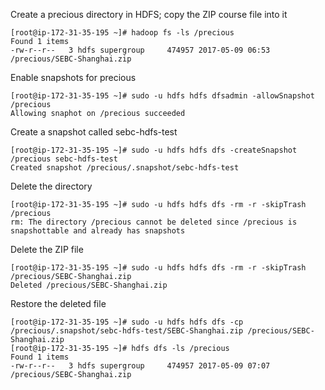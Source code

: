 
Create a precious directory in HDFS; copy the ZIP course file into it
```
[root@ip-172-31-35-195 ~]# hadoop fs -ls /precious
Found 1 items
-rw-r--r--   3 hdfs supergroup     474957 2017-05-09 06:53 /precious/SEBC-Shanghai.zip
```

Enable snapshots for precious
```
[root@ip-172-31-35-195 ~]# sudo -u hdfs hdfs dfsadmin -allowSnapshot /precious
Allowing snaphot on /precious succeeded
```

Create a snapshot called sebc-hdfs-test
```
[root@ip-172-31-35-195 ~]# sudo -u hdfs hdfs dfs -createSnapshot /precious sebc-hdfs-test
Created snapshot /precious/.snapshot/sebc-hdfs-test
```

Delete the directory
```
[root@ip-172-31-35-195 ~]# sudo -u hdfs hdfs dfs -rm -r -skipTrash /precious
rm: The directory /precious cannot be deleted since /precious is snapshottable and already has snapshots
```

Delete the ZIP file
```
[root@ip-172-31-35-195 ~]# sudo -u hdfs hdfs dfs -rm -r -skipTrash /precious/SEBC-Shanghai.zip
Deleted /precious/SEBC-Shanghai.zip
```

Restore the deleted file
```
[root@ip-172-31-35-195 ~]# sudo -u hdfs hdfs dfs -cp /precious/.snapshot/sebc-hdfs-test/SEBC-Shanghai.zip /precious/SEBC-Shanghai.zip
[root@ip-172-31-35-195 ~]# hdfs dfs -ls /precious
Found 1 items
-rw-r--r--   3 hdfs supergroup     474957 2017-05-09 07:07 /precious/SEBC-Shanghai.zip
```
